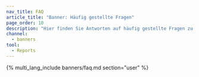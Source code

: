 ```yaml
---
nav_title: FAQ
article_title: "Banner: Häufig gestellte Fragen"
page_order: 10
description: "Hier finden Sie Antworten auf häufig gestellte Fragen zu Bannern in Braze."
channel:
  - banners
tool:
  - Reports
---
```


{% multi_lang_include banners/faq.md section="user" %}